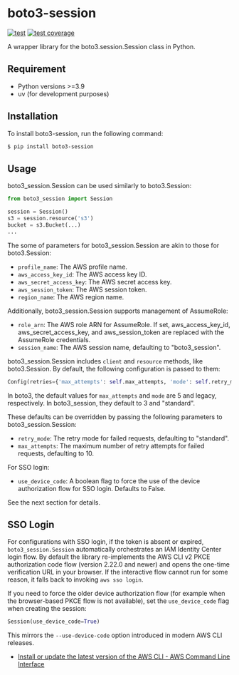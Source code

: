 # boto3-session

[![test](https://github.com/rcmdnk/boto3-session/actions/workflows/test.yml/badge.svg)](https://github.com/rcmdnk/boto3-session/actions/workflows/test.yml)
[![test coverage](https://img.shields.io/badge/coverage-check%20here-blue.svg)](https://github.com/rcmdnk/boto3-session/tree/coverage)

A wrapper library for the boto3.session.Session class in Python.

## Requirement

- Python versions >=3.9
- uv (for development purposes)

## Installation

To install boto3-session, run the following command:

```bash
$ pip install boto3-session
```

## Usage

boto3_session.Session can be used similarly to boto3.Session:

```python
from boto3_session import Session

session = Session()
s3 = session.resource('s3')
bucket = s3.Bucket(...)
...
```

The some of parameters for boto3_session.Session are akin to those for boto3.Session:

- `profile_name`: The AWS profile name.
- `aws_access_key_id`: The AWS access key ID.
- `aws_secret_access_key`: The AWS secret access key.
- `aws_session_token`: The AWS session token.
- `region_name`: The AWS region name.

Additionally, boto3_session.Session supports management of AssumeRole:

- `role_arn`: The AWS role ARN for AssumeRole. If set, aws_access_key_id, aws_secret_access_key, and aws_session_token are replaced with the AssumeRole credentials.
- `session_name`: The AWS session name, defaulting to "boto3_session".

boto3_session.Session includes `client` and `resource` methods, like boto3.Session. By default, the following configuration is passed to them:

```python
Config(retries={'max_attempts': self.max_attempts, 'mode': self.retry_mode})
```

In boto3, the default values for `max_attempts` and `mode` are 5 and legacy, respectively. In boto3_session, they default to 3 and "standard".

These defaults can be overridden by passing the following parameters to boto3_session.Session:

- `retry_mode`: The retry mode for failed requests, defaulting to "standard".
- `max_attempts`: The maximum number of retry attempts for failed requests, defaulting to 10.

For SSO login:

- `use_device_code`: A boolean flag to force the use of the device authorization flow for SSO login. Defaults to False.

See the next section for details.

## SSO Login

For configurations with SSO login, if the token is absent or expired,
`boto3_session.Session` automatically orchestrates an IAM Identity Center login
flow. By default the library re-implements the AWS CLI v2 PKCE authorization
code flow (version 2.22.0 and newer) and opens the one-time verification URL in
your browser. If the interactive flow cannot run for some reason, it falls
back to invoking `aws sso login`.

If you need to force the older device authorization flow (for example when the
browser-based PKCE flow is not available), set the `use_device_code` flag when
creating the session:

```python
Session(use_device_code=True)
```

This mirrors the `--use-device-code` option introduced in modern AWS CLI
releases.

- [Install or update the latest version of the AWS CLI - AWS Command Line Interface](https://docs.aws.amazon.com/cli/latest/userguide/getting-started-install.html)
